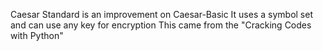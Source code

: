 Caesar Standard is an improvement on Caesar-Basic
It uses a symbol set and can use any key for encryption
This came from the "Cracking Codes with Python"

